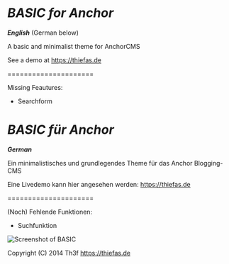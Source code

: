 *BASIC for Anchor*
=====================

***English*** (German below)

A basic and minimalist theme for AnchorCMS

See a demo at https://thiefas.de

=====================

Missing Feautures:

- Searchform


*BASIC für Anchor*
=====================

***German***

Ein minimalistisches und grundlegendes Theme für das Anchor Blogging-CMS

Eine Livedemo kann hier angesehen werden: https://thiefas.de

=====================

(Noch) Fehlende Funktionen:

- Suchfunktion

![Screenshot of BASIC](http://share.thiefas.de/img/scr20-33-09.png)

Copyright (C) 2014 Th3f https://thiefas.de